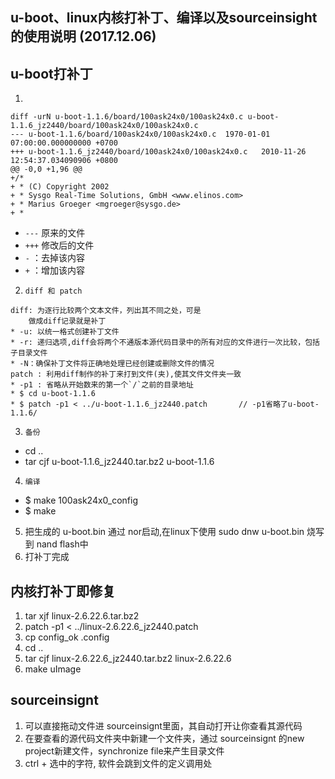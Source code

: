 ##  u-boot、linux内核打补丁、编译以及sourceinsight的使用说明 (2017.12.06)
## u-boot打补丁
1. 
```
diff -urN u-boot-1.1.6/board/100ask24x0/100ask24x0.c u-boot-1.1.6_jz2440/board/100ask24x0/100ask24x0.c
--- u-boot-1.1.6/board/100ask24x0/100ask24x0.c	1970-01-01 07:00:00.000000000 +0700
+++ u-boot-1.1.6_jz2440/board/100ask24x0/100ask24x0.c	2010-11-26 12:54:37.034090906 +0800
@@ -0,0 +1,96 @@
+/*
+ * (C) Copyright 2002
+ * Sysgo Real-Time Solutions, GmbH <www.elinos.com>
+ * Marius Groeger <mgroeger@sysgo.de>
+ *
```
* `---` 原来的文件
* `+++` 修改后的文件
* `-` ：去掉该内容
* `+` ：增加该内容

2. `diff 和 patch`
```
diff: 为逐行比较两个文本文件，列出其不同之处，可是
    做成diff记录就是补丁 
* -u: 以统一格式创建补丁文件 
* -r: 递归选项,diff会将两个不通版本源代码目录中的所有对应的文件进行一次比较，包括子目录文件
* -N：确保补丁文件将正确地处理已经创建或删除文件的情况
patch : 利用diff制作的补丁来打到文件(夹),使其文件文件夹一致
* -p1 : 省略从开始数来的第一个`/`之前的目录地址
* $ cd u-boot-1.1.6
* $ patch -p1 < ../u-boot-1.1.6_jz2440.patch       // -p1省略了u-boot-1.1.6/
```
3. `备份`
* cd ..
* tar cjf u-boot-1.1.6_jz2440.tar.bz2 u-boot-1.1.6
4. `编译`
* $ make 100ask24x0_config
* $ make
5. 把生成的 u-boot.bin 通过 nor启动,在linux下使用 sudo dnw u-boot.bin 烧写到 nand flash中
6. 打补丁完成

## 内核打补丁即修复
1. tar xjf linux-2.6.22.6.tar.bz2 
2. patch  -p1 < ../linux-2.6.22.6_jz2440.patch
3. cp config_ok  .config
4. cd ..
5. tar cjf linux-2.6.22.6_jz2440.tar.bz2 linux-2.6.22.6
6. make uImage

## sourceinsignt
1. 可以直接拖动文件进 sourceinsignt里面，其自动打开让你查看其源代码
2. 在要查看的源代码文件夹中新建一个文件夹，通过 sourceinsignt 的new project新建文件，synchronize file来产生目录文件
3. ctrl + 选中的字符, 软件会跳到文件的定义调用处